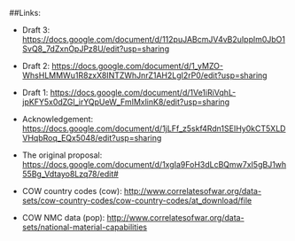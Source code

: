 ##Links:

- Draft 3: https://docs.google.com/document/d/112puJABcmJV4vB2uIpplm0JbO1SvQ8_7dZxnOpJPz8U/edit?usp=sharing

- Draft 2: https://docs.google.com/document/d/1_yMZO-WhsHLMMWu1R8zxX8INTZWhJnrZ1AH2LgI2rP0/edit?usp=sharing

- Draft 1: https://docs.google.com/document/d/1Ve1iRiVqhL-jpKFY5x0dZGl_irYQpUeW_FmIMxlinK8/edit?usp=sharing

- Acknowledgement: https://docs.google.com/document/d/1jLFf_z5skf4Rdn1SEIHy0kCT5XLDVHqbRoq_EQx5048/edit?usp=sharing

- The original proposal: https://docs.google.com/document/d/1xgIa9FoH3dLcBQmw7xI5gBJ1wh55Bg_Vdtayo8Lzq78/edit#

- COW country codes (cow): http://www.correlatesofwar.org/data-sets/cow-country-codes/cow-country-codes/at_download/file

- COW NMC data (pop): http://www.correlatesofwar.org/data-sets/national-material-capabilities


